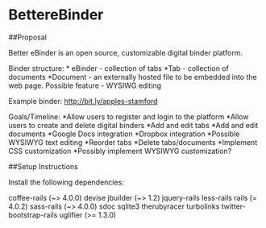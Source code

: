 # BettereBinder

##Proposal

Better eBinder is an open source, customizable digital binder platform.

Binder structure:
	* eBinder - collection of tabs
	*Tab - collection of documents
	*Document - an externally hosted file to be embedded into the web page. Possible feature - WYSIWG editing

Example binder: http://bit.ly/apples-stamford

Goals/Timeline:
*Allow users to register and login to the platform
*Allow users to create and delete digital binders
*Add and edit tabs
*Add and edit documents
*Google Docs integration
*Dropbox integration
*Possible WYSIWYG text editing
*Reorder tabs
*Delete tabs/documents
*Implement CSS customization
*Possibly implement WYSIWYG customization?

##Setup Instructions

Install the following dependencies:

  coffee-rails (~> 4.0.0)
  devise
  jbuilder (~> 1.2)
  jquery-rails
  less-rails
  rails (= 4.0.2)
  sass-rails (~> 4.0.0)
  sdoc
  sqlite3
  therubyracer
  turbolinks
  twitter-bootstrap-rails
  uglifier (>= 1.3.0)
